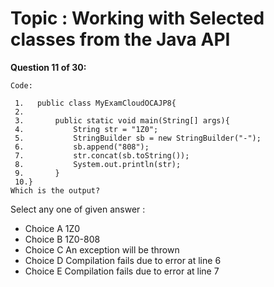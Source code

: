 Topic : Working with Selected classes from the Java API
=======================================================
**Question 11 of 30:**
```
Code: 

 1.   public class MyExamCloudOCAJP8{
 2. 
 3.       public static void main(String[] args){
 4.           String str = "1Z0";
 5.           StringBuilder sb = new StringBuilder("-");
 6.           sb.append("808");
 7.           str.concat(sb.toString());
 8.           System.out.println(str);
 9.       }
 10.} 
Which is the output? 

```

Select any one of given answer :
- Choice A 1Z0
- Choice B 1Z0-808
- Choice C An exception will be thrown
- Choice D Compilation fails due to error at line 6
- Choice E Compilation fails due to error at line 7

